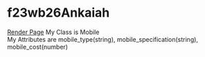 # f23wb26Ankaiah
[Render Page](https://f23wb26ankaiah.onrender.com)
My Class is Mobile <br>
My Attributes are mobile_type(string), mobile_specification(string), mobile_cost(number)
